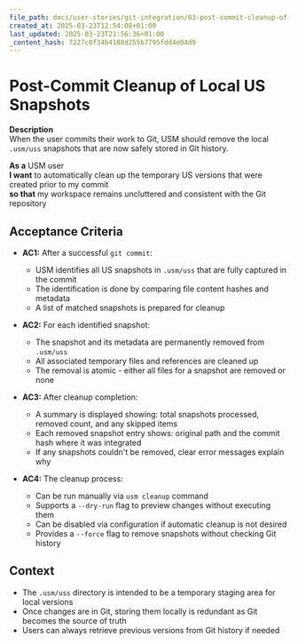 ```yaml
---
file_path: docs/user-stories/git-integration/03-post-commit-cleanup-of-local-us-snapshots.md
created_at: 2025-03-23T12:54:08+01:00
last_updated: 2025-03-23T21:56:36+01:00
_content_hash: 7227c0f34b4108d255b7795fdd4e04d9
---
```


# Post-Commit Cleanup of Local US Snapshots
**Description**  
When the user commits their work to Git, USM should remove the local `.usm/uss` snapshots that are now safely stored in Git history.

**As a** USM user  
**I want** to automatically clean up the temporary US versions that were created prior to my commit  
**so that** my workspace remains uncluttered and consistent with the Git repository

## Acceptance Criteria
- **AC1:** After a successful `git commit`:
  - USM identifies all US snapshots in `.usm/uss` that are fully captured in the commit
  - The identification is done by comparing file content hashes and metadata
  - A list of matched snapshots is prepared for cleanup

- **AC2:** For each identified snapshot:
  - The snapshot and its metadata are permanently removed from `.usm/uss`
  - All associated temporary files and references are cleaned up
  - The removal is atomic - either all files for a snapshot are removed or none

- **AC3:** After cleanup completion:
  - A summary is displayed showing: total snapshots processed, removed count, and any skipped items
  - Each removed snapshot entry shows: original path and the commit hash where it was integrated
  - If any snapshots couldn't be removed, clear error messages explain why

- **AC4:** The cleanup process:
  - Can be run manually via `usm cleanup` command
  - Supports a `--dry-run` flag to preview changes without executing them
  - Can be disabled via configuration if automatic cleanup is not desired
  - Provides a `--force` flag to remove snapshots without checking Git history

## Context
- The `.usm/uss` directory is intended to be a temporary staging area for local versions
- Once changes are in Git, storing them locally is redundant as Git becomes the source of truth
- Users can always retrieve previous versions from Git history if needed
